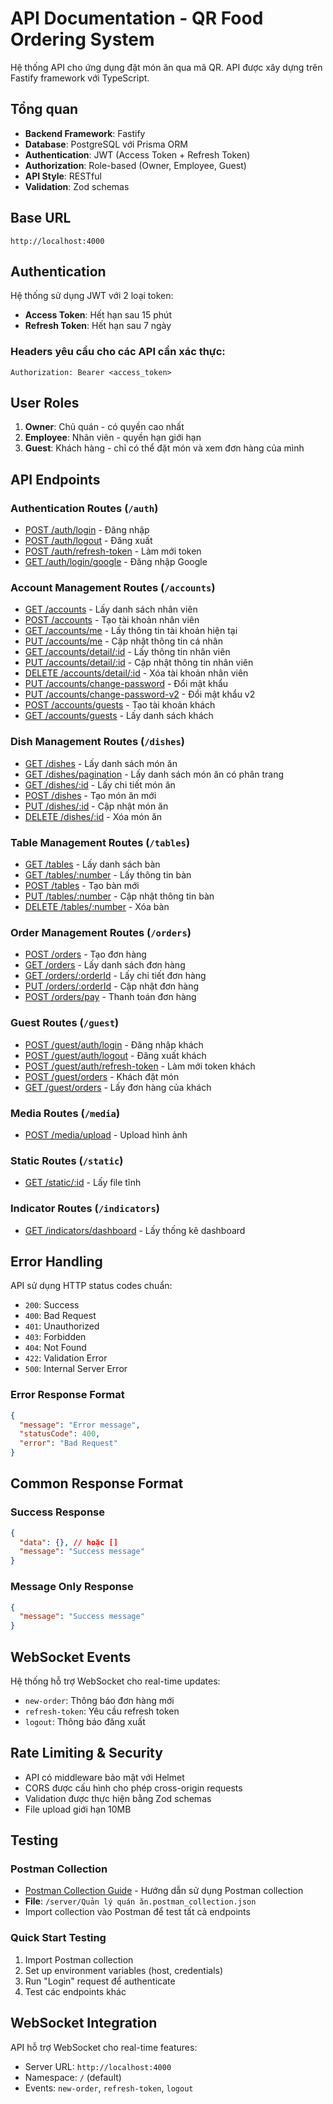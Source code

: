 # API Documentation - QR Food Ordering System

Hệ thống API cho ứng dụng đặt món ăn qua mã QR. API được xây dựng trên Fastify framework với TypeScript.

## Tổng quan

- **Backend Framework**: Fastify
- **Database**: PostgreSQL với Prisma ORM
- **Authentication**: JWT (Access Token + Refresh Token)
- **Authorization**: Role-based (Owner, Employee, Guest)
- **API Style**: RESTful
- **Validation**: Zod schemas

## Base URL

```
http://localhost:4000
```

## Authentication

Hệ thống sử dụng JWT với 2 loại token:

- **Access Token**: Hết hạn sau 15 phút
- **Refresh Token**: Hết hạn sau 7 ngày

### Headers yêu cầu cho các API cần xác thực:

```http
Authorization: Bearer <access_token>
```

## User Roles

1. **Owner**: Chủ quán - có quyền cao nhất
2. **Employee**: Nhân viên - quyền hạn giới hạn
3. **Guest**: Khách hàng - chỉ có thể đặt món và xem đơn hàng của mình

## API Endpoints

### Authentication Routes (`/auth`)

- [POST /auth/login](./auth.md#post-authlogin) - Đăng nhập
- [POST /auth/logout](./auth.md#post-authlogout) - Đăng xuất
- [POST /auth/refresh-token](./auth.md#post-authrefresh-token) - Làm mới token
- [GET /auth/login/google](./auth.md#get-authlogingoogle) - Đăng nhập Google

### Account Management Routes (`/accounts`)

- [GET /accounts](./account.md#get-accounts) - Lấy danh sách nhân viên
- [POST /accounts](./account.md#post-accounts) - Tạo tài khoản nhân viên
- [GET /accounts/me](./account.md#get-accountsme) - Lấy thông tin tài khoản hiện tại
- [PUT /accounts/me](./account.md#put-accountsme) - Cập nhật thông tin cá nhân
- [GET /accounts/detail/:id](./account.md#get-accountsdetailid) - Lấy thông tin nhân viên
- [PUT /accounts/detail/:id](./account.md#put-accountsdetailid) - Cập nhật thông tin nhân viên
- [DELETE /accounts/detail/:id](./account.md#delete-accountsdetailid) - Xóa tài khoản nhân viên
- [PUT /accounts/change-password](./account.md#put-accountschange-password) - Đổi mật khẩu
- [PUT /accounts/change-password-v2](./account.md#put-accountschange-password-v2) - Đổi mật khẩu v2
- [POST /accounts/guests](./account.md#post-accountsguests) - Tạo tài khoản khách
- [GET /accounts/guests](./account.md#get-accountsguests) - Lấy danh sách khách

### Dish Management Routes (`/dishes`)

- [GET /dishes](./dish.md#get-dishes) - Lấy danh sách món ăn
- [GET /dishes/pagination](./dish.md#get-dishespagination) - Lấy danh sách món ăn có phân trang
- [GET /dishes/:id](./dish.md#get-dishesid) - Lấy chi tiết món ăn
- [POST /dishes](./dish.md#post-dishes) - Tạo món ăn mới
- [PUT /dishes/:id](./dish.md#put-dishesid) - Cập nhật món ăn
- [DELETE /dishes/:id](./dish.md#delete-dishesid) - Xóa món ăn

### Table Management Routes (`/tables`)

- [GET /tables](./table.md#get-tables) - Lấy danh sách bàn
- [GET /tables/:number](./table.md#get-tablesnumber) - Lấy thông tin bàn
- [POST /tables](./table.md#post-tables) - Tạo bàn mới
- [PUT /tables/:number](./table.md#put-tablesnumber) - Cập nhật thông tin bàn
- [DELETE /tables/:number](./table.md#delete-tablesnumber) - Xóa bàn

### Order Management Routes (`/orders`)

- [POST /orders](./order.md#post-orders) - Tạo đơn hàng
- [GET /orders](./order.md#get-orders) - Lấy danh sách đơn hàng
- [GET /orders/:orderId](./order.md#get-ordersorderid) - Lấy chi tiết đơn hàng
- [PUT /orders/:orderId](./order.md#put-ordersorderid) - Cập nhật đơn hàng
- [POST /orders/pay](./order.md#post-orderspay) - Thanh toán đơn hàng

### Guest Routes (`/guest`)

- [POST /guest/auth/login](./guest.md#post-guestauthlogin) - Đăng nhập khách
- [POST /guest/auth/logout](./guest.md#post-guestauthlogout) - Đăng xuất khách
- [POST /guest/auth/refresh-token](./guest.md#post-guestauthrefresh-token) - Làm mới token khách
- [POST /guest/orders](./guest.md#post-guestorders) - Khách đặt món
- [GET /guest/orders](./guest.md#get-guestorders) - Lấy đơn hàng của khách

### Media Routes (`/media`)

- [POST /media/upload](./media.md#post-mediaupload) - Upload hình ảnh

### Static Routes (`/static`)

- [GET /static/:id](./static.md#get-staticid) - Lấy file tĩnh

### Indicator Routes (`/indicators`)

- [GET /indicators/dashboard](./indicator.md#get-indicatorsdashboard) - Lấy thống kê dashboard

## Error Handling

API sử dụng HTTP status codes chuẩn:

- `200`: Success
- `400`: Bad Request
- `401`: Unauthorized
- `403`: Forbidden
- `404`: Not Found
- `422`: Validation Error
- `500`: Internal Server Error

### Error Response Format

```json
{
  "message": "Error message",
  "statusCode": 400,
  "error": "Bad Request"
}
```

## Common Response Format

### Success Response

```json
{
  "data": {}, // hoặc []
  "message": "Success message"
}
```

### Message Only Response

```json
{
  "message": "Success message"
}
```

## WebSocket Events

Hệ thống hỗ trợ WebSocket cho real-time updates:

- `new-order`: Thông báo đơn hàng mới
- `refresh-token`: Yêu cầu refresh token
- `logout`: Thông báo đăng xuất

## Rate Limiting & Security

- API có middleware bảo mật với Helmet
- CORS được cấu hình cho phép cross-origin requests
- Validation được thực hiện bằng Zod schemas
- File upload giới hạn 10MB

## Testing

### Postman Collection

- [Postman Collection Guide](./postman-collection.md) - Hướng dẫn sử dụng Postman collection
- **File**: `/server/Quản lý quán ăn.postman_collection.json`
- Import collection vào Postman để test tất cả endpoints

### Quick Start Testing

1. Import Postman collection
2. Set up environment variables (host, credentials)
3. Run "Login" request để authenticate
4. Test các endpoints khác

## WebSocket Integration

API hỗ trợ WebSocket cho real-time features:

- Server URL: `http://localhost:4000`
- Namespace: `/` (default)
- Events: `new-order`, `refresh-token`, `logout`
